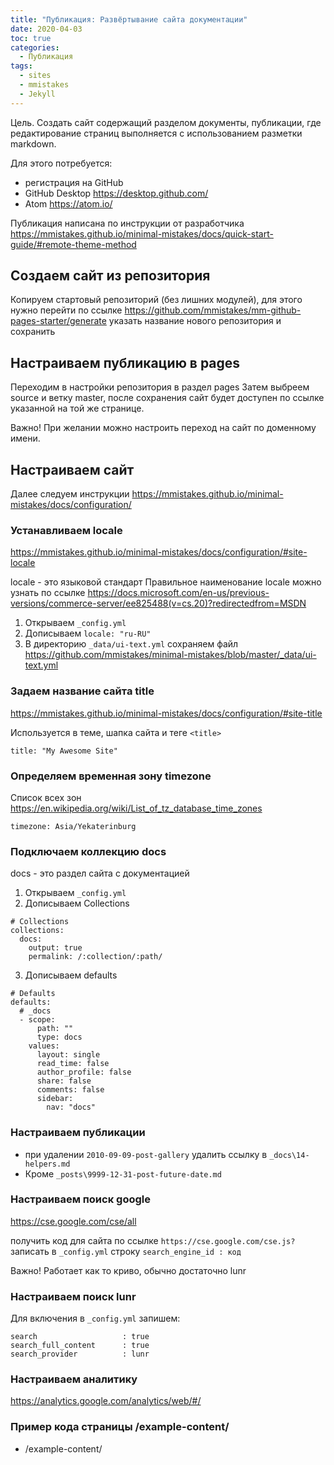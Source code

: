 ```yaml
---
title: "Публикация: Развёртывание сайта документации"
date: 2020-04-03
toc: true
categories:
  - Публикация
tags:
  - sites
  - mmistakes
  - Jekyll
---
```


Цель. Создать сайт содержащий разделом документы, публикации,
где редактирование страниц выполняется с использованием разметки markdown.

Для этого потребуется:

- регистрация на GitHub
- GitHub Desktop https://desktop.github.com/
- Atom https://atom.io/

Публикация написана по инструкции от разработчика
https://mmistakes.github.io/minimal-mistakes/docs/quick-start-guide/#remote-theme-method

## Создаем сайт из репозитория

Копируем стартовый репозиторий (без лишних модулей), для этого нужно перейти по ссылке
https://github.com/mmistakes/mm-github-pages-starter/generate
указать название нового репозитория и сохранить

## Настраиваем публикацию в pages

Переходим в настройки репозитория в раздел pages
Затем выбреем source и ветку master, после сохранения сайт будет доступен
по ссылке указанной на той же странице.

Важно! При желании можно настроить переход на сайт по доменному имени.

## Настраиваем сайт

Далее следуем инструкции
https://mmistakes.github.io/minimal-mistakes/docs/configuration/

### Устанавливаем locale

https://mmistakes.github.io/minimal-mistakes/docs/configuration/#site-locale

locale - это языковой стандарт
Правильное наименование locale можно узнать по ссылке https://docs.microsoft.com/en-us/previous-versions/commerce-server/ee825488(v=cs.20)?redirectedfrom=MSDN

1. Открываем `_config.yml`
2. Дописываем `locale: "ru-RU"`
3. В директорию `_data/ui-text.yml` сохраняем файл https://github.com/mmistakes/minimal-mistakes/blob/master/_data/ui-text.yml

### Задаем название сайта title

https://mmistakes.github.io/minimal-mistakes/docs/configuration/#site-title

Используется в теме, шапка сайта и теге `<title>`

```
title: "My Awesome Site"
```

### Определяем временная зону timezone

Список всех зон https://en.wikipedia.org/wiki/List_of_tz_database_time_zones

```
timezone: Asia/Yekaterinburg
````

### Подключаем коллекцию docs

docs - это раздел сайта с документацией

1. Открываем `_config.yml`
2. Дописываем Collections

```
# Collections
collections:
  docs:
    output: true
    permalink: /:collection/:path/
```

3. Дописываем defaults

```
# Defaults
defaults:
  # _docs
  - scope:
      path: ""
      type: docs
    values:
      layout: single
      read_time: false
      author_profile: false
      share: false
      comments: false
      sidebar:
        nav: "docs"
```

### Настраиваем публикации

- при удалении `2010-09-09-post-gallery` удалить ссылку в `_docs\14-helpers.md`
- Кроме `_posts\9999-12-31-post-future-date.md`

### Настраиваем поиск google

https://cse.google.com/cse/all

получить код для сайта по ссылке `https://cse.google.com/cse.js?`
записать в `_config.yml` строку `search_engine_id : код`

Важно! Работает как то криво, обычно достаточно lunr

### Настраиваем поиск lunr

Для включения в `_config.yml` запишем:

```
search                   : true
search_full_content      : true
search_provider          : lunr
```

### Настраиваем аналитику

https://analytics.google.com/analytics/web/#/

### Пример кода страницы /еxample-content/

- /еxample-content/
